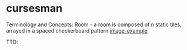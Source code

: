 # cursesman

Terminology and Concepts:
Room - a room is composed of n static tiles, arrayed in a spaced checkerboard pattern 
[image-example](https://raw.githubusercontent.com/Rasengangstarr/cursesman/main/docs/bombermanexample.jpg)

TTD:

